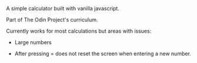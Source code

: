 A simple calculator built with vanilla javascript.

Part of The Odin Project's curriculum.

Currently works for most calculations but areas with issues:

- Large numbers

- After pressing = does not reset the screen when entering a new number.